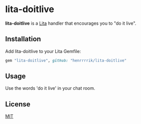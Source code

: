 # lita-doitlive

**lita-doitlive** is a [Lita](https://github.com/jimmycuadra/lita) handler that encourages you to "do it live".

## Installation

Add lita-doitlive to your Lita Gemfile:

``` ruby
gem "lita-doitlive", github: "henrrrrik/lita-doitlive"
```

## Usage

Use the words 'do it live' in your chat room.


## License

[MIT](http://opensource.org/licenses/MIT)
